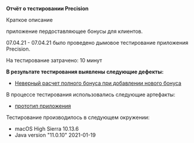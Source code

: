 **Отчёт о тестировании Precision**

Краткое описание

приложение пердоставляющее бонусы для клиентов.

07.04.21 - 07.04.21 было проведено дымовое тестирование приложения Precision.

На тестирование затрачено: 10 минут

**В результате тестирования выявлены следующие дефекты:**

- [Неверный расчет полного бонуса при добавлении нового бонуса](https://github.com/Pavel-44/javadz-2.2/issues/1#issue-852780221)


В процессе тестирования использовались следующие артефакты:

- [прототип приложения](https://github.com/Pavel-44/javadz-2.2/blob/main/src/Main.java)


Тестирование производилось в следующем окружении:

- macOS High Sierra 10.13.6
- Java version "11.0.10" 2021-01-19
